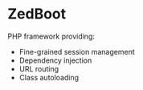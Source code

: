 # ZedBoot
PHP framework providing:
 - Fine-grained session management
 - Dependency injection
 - URL routing
 - Class autoloading
